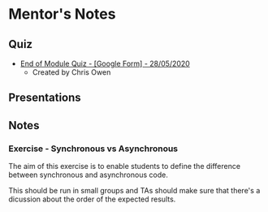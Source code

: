 # Mentor's Notes

## Quiz

- [End of Module Quiz - [Google Form] - 28/05/2020](https://docs.google.com/forms/d/e/1FAIpQLSfMCZZkEWexs_7PbuRMpUPXqjjyXv814mhl3OikBv39QsqKSg/viewform)
  - Created by Chris Owen

## Presentations

## Notes

### Exercise - Synchronous vs Asynchronous

The aim of this exercise is to enable students to define the difference between synchronous and asynchronous code.

This should be run in small groups and TAs should make sure that there's a dicussion about the order of the expected results. 